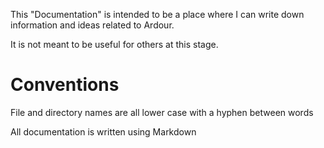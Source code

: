 This "Documentation" is intended to be a place where I can write down
information and ideas related to Ardour.

It is not meant to be useful for others at this stage.

# Conventions

File and directory names are all lower case with a hyphen between words

All documentation is written using Markdown
